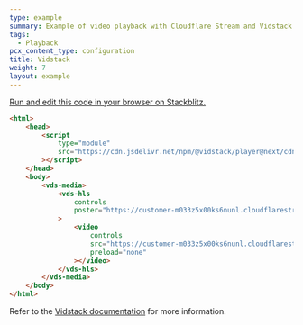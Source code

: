 ```yaml
---
type: example
summary: Example of video playback with Cloudflare Stream and Vidstack
tags:
  - Playback
pcx_content_type: configuration
title: Vidstack
weight: 7
layout: example
---
```


[Run and edit this code in your browser on Stackblitz.](https://workers.new/stream/vidstack) 

```html
<html>
	<head>
		<script
			type="module"
			src="https://cdn.jsdelivr.net/npm/@vidstack/player@next/cdn/bundle.js"
		></script>
	</head>
	<body>
		<vds-media>
			<vds-hls
				controls
				poster="https://customer-m033z5x00ks6nunl.cloudflarestream.com/b236bde30eb07b9d01318940e5fc3eda/thumbnails/thumbnail.jpg"
			>
				<video
					controls
					src="https://customer-m033z5x00ks6nunl.cloudflarestream.com/b236bde30eb07b9d01318940e5fc3eda/manifest/video.m3u8"
					preload="none"
				></video>
			</vds-hls>
		</vds-media>
	</body>
</html>
```

Refer to the [Vidstack documentation](https://www.vidstack.io/docs/player/getting-started/quickstart/) for more information.
